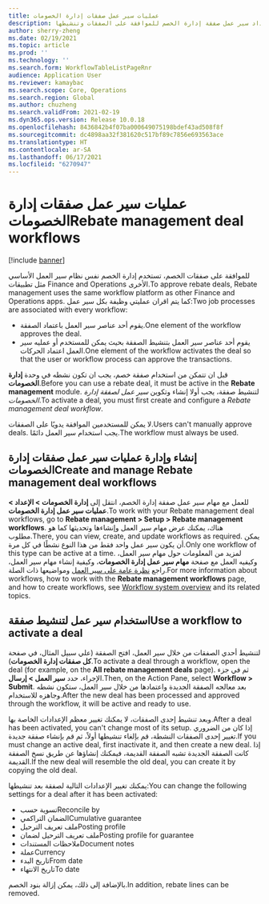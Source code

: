 ```yaml
---
title: عمليات سير عمل صفقات إدارة الخصومات
description: يشرح هذا الموضوع كيفية إعداد سير عمل صفقة إدارة الخصم للموافقة على الصفقات وتنشيطها.
author: sherry-zheng
ms.date: 02/19/2021
ms.topic: article
ms.prod: ''
ms.technology: ''
ms.search.form: WorkflowTableListPageRnr
audience: Application User
ms.reviewer: kamaybac
ms.search.scope: Core, Operations
ms.search.region: Global
ms.author: chuzheng
ms.search.validFrom: 2021-02-19
ms.dyn365.ops.version: Release 10.0.18
ms.openlocfilehash: 8436842b4f07ba000649075198bdef43ad508f8f
ms.sourcegitcommit: dc4898aa32f381620c517bf89c7856e693563ace
ms.translationtype: HT
ms.contentlocale: ar-SA
ms.lasthandoff: 06/17/2021
ms.locfileid: "6270947"
---
```

# <a name="rebate-management-deal-workflows"></a><span data-ttu-id="fee9f-103">عمليات سير عمل صفقات إدارة الخصومات</span><span class="sxs-lookup"><span data-stu-id="fee9f-103">Rebate management deal workflows</span></span>

[!include [banner](../includes/banner.md)]

<span data-ttu-id="fee9f-104">للموافقة على صفقات الخصم، تستخدم إدارة الخصم نفس نظام سير العمل الأساسي مثل تطبيقات Finance and Operations الأخرى.</span><span class="sxs-lookup"><span data-stu-id="fee9f-104">To approve rebate deals, Rebate management uses the same workflow platform as other Finance and Operations apps.</span></span> <span data-ttu-id="fee9f-105">كما يتم اقران عمليتي وظيفة بكل سير عمل:</span><span class="sxs-lookup"><span data-stu-id="fee9f-105">Two job processes are associated with every workflow:</span></span>

- <span data-ttu-id="fee9f-106">يقوم أحد عناصر سير العمل باعتماد الصفقة.</span><span class="sxs-lookup"><span data-stu-id="fee9f-106">One element of the workflow approves the deal.</span></span>
- <span data-ttu-id="fee9f-107">يقوم أحد عناصر سير العمل بتنشيط الصفقة بحيث يمكن للمستخدم أو عمليه سير العمل اعتماد الحركات.</span><span class="sxs-lookup"><span data-stu-id="fee9f-107">One element of the workflow activates the deal so that the user or workflow process can approve the transactions.</span></span>

<span data-ttu-id="fee9f-108">قبل ان تتمكن من استخدام صفقة خصم، يجب ان تكون نشطه في وحدة **إدارة الخصومات**.</span><span class="sxs-lookup"><span data-stu-id="fee9f-108">Before you can use a rebate deal, it must be active in the **Rebate management** module.</span></span> <span data-ttu-id="fee9f-109">لتنشيط صفقة، يجب أولا إنشاء وتكوين *سير عمل لصفقة إدارة الخصومات*.</span><span class="sxs-lookup"><span data-stu-id="fee9f-109">To activate a deal, you must first create and configure a *Rebate management deal workflow*.</span></span>

<span data-ttu-id="fee9f-110">لا يمكن للمستخدمين الموافقة يدويًا على الصفقات.</span><span class="sxs-lookup"><span data-stu-id="fee9f-110">Users can't manually approve deals.</span></span> <span data-ttu-id="fee9f-111">يجب استخدام سير العمل دائمًا.</span><span class="sxs-lookup"><span data-stu-id="fee9f-111">The workflow must always be used.</span></span>

## <a name="create-and-manage-rebate-management-deal-workflows"></a><span data-ttu-id="fee9f-112">إنشاء وإدارة عمليات سير عمل صفقات إدارة الخصومات</span><span class="sxs-lookup"><span data-stu-id="fee9f-112">Create and manage Rebate management deal workflows</span></span>

<span data-ttu-id="fee9f-113">للعمل مع مهام سير عمل صفقة إدارة الخصم، انتقل إلى **إدارة الخصومات \> الإعداد \> عمليات سير عمل إدارة الخصومات**.</span><span class="sxs-lookup"><span data-stu-id="fee9f-113">To work with your Rebate management deal workflows, go to **Rebate management \> Setup \> Rebate management workflows**.</span></span> <span data-ttu-id="fee9f-114">هناك، يمكنك عرض مهام سير العمل وإنشاءها وتحديثها كما هو مطلوب.</span><span class="sxs-lookup"><span data-stu-id="fee9f-114">There, you can view, create, and update workflows as required.</span></span> <span data-ttu-id="fee9f-115">يمكن أن يكون سير عمل واحد فقط من هذا النوع نشطًا في كل مرة.</span><span class="sxs-lookup"><span data-stu-id="fee9f-115">Only one workflow of this type can be active at a time.</span></span> <span data-ttu-id="fee9f-116">لمزيد من المعلومات حول مهام سير العمل، وكيفيه العمل مع صفحة **مهام سير عمل إدارة الخصومات**، وكيفية إنشاء مهام سير العمل، راجع [نظرة عامة على سير العمل](../../fin-ops-core/fin-ops/organization-administration/overview-workflow-system.md) ومواضيعها ذات الصلة.</span><span class="sxs-lookup"><span data-stu-id="fee9f-116">For more information about workflows, how to work with the **Rebate management workflows** page, and how to create workflows, see [Workflow system overview](../../fin-ops-core/fin-ops/organization-administration/overview-workflow-system.md) and its related topics.</span></span>

## <a name="use-a-workflow-to-activate-a-deal"></a><span data-ttu-id="fee9f-117">استخدام سير عمل لتنشيط صفقة</span><span class="sxs-lookup"><span data-stu-id="fee9f-117">Use a workflow to activate a deal</span></span>

<span data-ttu-id="fee9f-118">لتنشيط أحدي الصفقات من خلال سير العمل، افتح الصفقة (علي سبيل المثال، في صفحة **كل صفقات إدارة الخصومات**).</span><span class="sxs-lookup"><span data-stu-id="fee9f-118">To activate a deal through a workflow, open the deal (for example, on the **All rebate management deals** page).</span></span> <span data-ttu-id="fee9f-119">ثم في جزء الإجراء، حدد **سير العمل \> إرسال**.</span><span class="sxs-lookup"><span data-stu-id="fee9f-119">Then, on the Action Pane, select **Workflow \> Submit**.</span></span> <span data-ttu-id="fee9f-120">بعد معالجه الصفقة الجديدة واعتمادها من خلال سير العمل، ستكون نشطه وجاهزه للاستخدام.</span><span class="sxs-lookup"><span data-stu-id="fee9f-120">After the new deal has been processed and approved through the workflow, it will be active and ready to use.</span></span>

<span data-ttu-id="fee9f-121">وبعد تنشيط إحدى الصفقات، لا يمكنك تغيير معظم الإعدادات الخاصة بها.</span><span class="sxs-lookup"><span data-stu-id="fee9f-121">After a deal has been activated, you can't change most of its setup.</span></span> <span data-ttu-id="fee9f-122">إذا كان من الضروري تغيير إحدى الصفقات النشطة، قم بإلغاء تنشيطها أولاً، ثم قم بإنشاء صفقة جديدة.</span><span class="sxs-lookup"><span data-stu-id="fee9f-122">If you must change an active deal, first inactivate it, and then create a new deal.</span></span> <span data-ttu-id="fee9f-123">إذا كانت الصفقة الجديدة تشبه الصفقة القديمة، فيمكنك إنشاؤها عن طريق نسخ الصفقة القديمة.</span><span class="sxs-lookup"><span data-stu-id="fee9f-123">If the new deal will resemble the old deal, you can create it by copying the old deal.</span></span>

<span data-ttu-id="fee9f-124">يمكنك تغيير الإعدادات التالية لصفقة بعد تنشيطها:</span><span class="sxs-lookup"><span data-stu-id="fee9f-124">You can change the following settings for a deal after it has been activated:</span></span>

- <span data-ttu-id="fee9f-125">تسوية حسب</span><span class="sxs-lookup"><span data-stu-id="fee9f-125">Reconcile by</span></span>
- <span data-ttu-id="fee9f-126">الضمان التراكمي</span><span class="sxs-lookup"><span data-stu-id="fee9f-126">Cumulative guarantee</span></span>
- <span data-ttu-id="fee9f-127">ملف تعريف الترحيل</span><span class="sxs-lookup"><span data-stu-id="fee9f-127">Posting profile</span></span>
- <span data-ttu-id="fee9f-128">ملف تعريف الترحيل لضمان</span><span class="sxs-lookup"><span data-stu-id="fee9f-128">Posting profile for guarantee</span></span>
- <span data-ttu-id="fee9f-129">ملاحظات المستندات</span><span class="sxs-lookup"><span data-stu-id="fee9f-129">Document notes</span></span>
- <span data-ttu-id="fee9f-130">عملة</span><span class="sxs-lookup"><span data-stu-id="fee9f-130">Currency</span></span>
- <span data-ttu-id="fee9f-131">تاريخ البدء</span><span class="sxs-lookup"><span data-stu-id="fee9f-131">From date</span></span>
- <span data-ttu-id="fee9f-132">تاريخ الانتهاء</span><span class="sxs-lookup"><span data-stu-id="fee9f-132">To date</span></span>

<span data-ttu-id="fee9f-133">بالإضافة إلى ذلك، يمكن إزالة بنود الخصم.</span><span class="sxs-lookup"><span data-stu-id="fee9f-133">In addition, rebate lines can be removed.</span></span>
